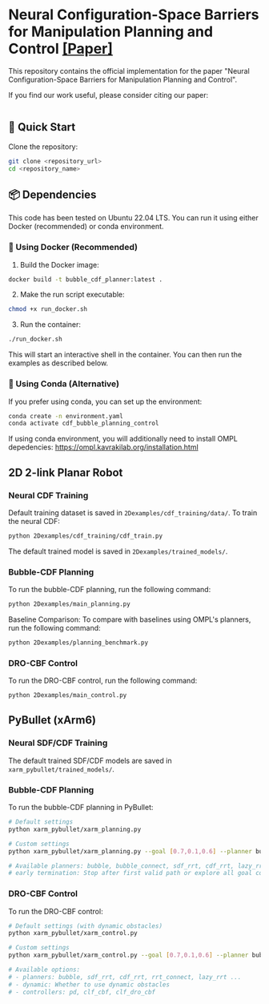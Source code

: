 Neural Configuration-Space Barriers for Manipulation Planning and Control [[Paper]](https://arxiv.org/)
===========================================


This repository contains the official implementation for the paper "Neural Configuration-Space Barriers for Manipulation Planning and Control".

If you find our work useful, please consider citing our paper:
```

``` 

## 🚀 Quick Start
Clone the repository: 
```bash
git clone <repository_url>
cd <repository_name>
```

## 📦 Dependencies
This code has been tested on Ubuntu 22.04 LTS. You can run it using either Docker (recommended) or conda environment.

### 🐳 Using Docker (Recommended)
1. Build the Docker image:
```bash
docker build -t bubble_cdf_planner:latest .
```

2. Make the run script executable:
```bash
chmod +x run_docker.sh
```

3. Run the container:
```bash
./run_docker.sh
```

This will start an interactive shell in the container. You can then run the examples as described below.

### 🐍 Using Conda (Alternative)
If you prefer using conda, you can set up the environment:
```bash
conda create -n environment.yaml
conda activate cdf_bubble_planning_control
```

If using conda environment, you will additionally need to install OMPL depedencies: https://ompl.kavrakilab.org/installation.html

## 2D 2-link Planar Robot

### Neural CDF Training
Default training dataset is saved in `2Dexamples/cdf_training/data/`. To train the neural CDF:
```bash
python 2Dexamples/cdf_training/cdf_train.py
```
The default trained model is saved in `2Dexamples/trained_models/`.

### Bubble-CDF Planning
To run the bubble-CDF planning, run the following command:
```bash
python 2Dexamples/main_planning.py
```

Baseline Comparison:
To compare with baselines using OMPL's planners, run the following command:
```bash
python 2Dexamples/planning_benchmark.py
```

### DRO-CBF Control
To run the DRO-CBF control, run the following command:
```bash
python 2Dexamples/main_control.py
```

## PyBullet (xArm6)

### Neural SDF/CDF Training

The default trained SDF/CDF models are saved in `xarm_pybullet/trained_models/`.

### Bubble-CDF Planning
To run the bubble-CDF planning in PyBullet:
```bash
# Default settings
python xarm_pybullet/xarm_planning.py

# Custom settings
python xarm_pybullet/xarm_planning.py --goal [0.7,0.1,0.6] --planner bubble --seed 42 --gui True --early_termination True

# Available planners: bubble, bubble_connect, sdf_rrt, cdf_rrt, lazy_rrt, rrt_connect ...
# early termination: Stop after first valid path or explore all goal configurations
```


### DRO-CBF Control
To run the DRO-CBF control:
```bash
# Default settings (with dynamic obstacles)
python xarm_pybullet/xarm_control.py

# Custom settings
python xarm_pybullet/xarm_control.py --goal [0.7,0.1,0.6] --planner bubble --controller clf_dro_cbf --dynamic True --gui True --early_termination True

# Available options:
# - planners: bubble, sdf_rrt, cdf_rrt, rrt_connect, lazy_rrt ...
# - dynamic: Whether to use dynamic obstacles
# - controllers: pd, clf_cbf, clf_dro_cbf
```










